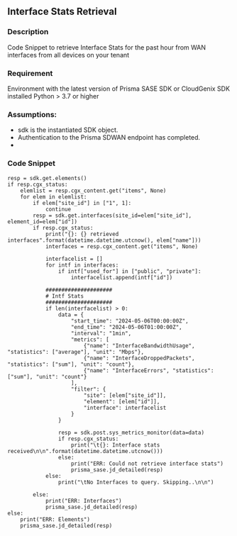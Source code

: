 ## Interface Stats Retrieval

### Description
Code Snippet to retrieve Interface Stats for the past hour from WAN interfaces from all devices on your tenant

### Requirement
Environment with the latest version of Prisma SASE SDK or CloudGenix SDK installed
Python >  3.7 or higher

### Assumptions:
- sdk is the instantiated SDK object. 
- Authentication to the Prisma SDWAN endpoint has completed.
- 
### Code Snippet

```
resp = sdk.get.elements()
if resp.cgx_status:
    elemlist = resp.cgx_content.get("items", None)
    for elem in elemlist:
        if elem["site_id"] in ["1", 1]:
            continue
        resp = sdk.get.interfaces(site_id=elem["site_id"], element_id=elem["id"])
        if resp.cgx_status:
            print("{}: {} retrieved interfaces".format(datetime.datetime.utcnow(), elem["name"]))
            interfaces = resp.cgx_content.get("items", None)

            interfacelist = []
            for intf in interfaces:
                if intf["used_for"] in ["public", "private"]:
                    interfacelist.append(intf["id"])

            #####################
            # Intf Stats
            #####################
            if len(interfacelist) > 0:
                data = {
                    "start_time": "2024-05-06T00:00:00Z",
                    "end_time": "2024-05-06T01:00:00Z",
                    "interval": "1min",
                    "metrics": [
                        {"name": "InterfaceBandwidthUsage", "statistics": ["average"], "unit": "Mbps"},
                        {"name": "InterfaceDroppedPackets", "statistics": ["sum"], "unit": "count"},
                        {"name": "InterfaceErrors", "statistics": ["sum"], "unit": "count"}
                    ],
                    "filter": {
                        "site": [elem["site_id"]],
                        "element": [elem["id"]],
                        "interface": interfacelist
                    }
                }

                resp = sdk.post.sys_metrics_monitor(data=data)
                if resp.cgx_status:
                    print("\t{}: Interface stats received\n\n".format(datetime.datetime.utcnow()))
                else:
                    print("ERR: Could not retrieve interface stats")
                    prisma_sase.jd_detailed(resp)
            else:
                print("\tNo Interfaces to query. Skipping..\n\n")

        else:
            print("ERR: Interfaces")
            prisma_sase.jd_detailed(resp)
else:
    print("ERR: Elements")
    prisma_sase.jd_detailed(resp)
```
